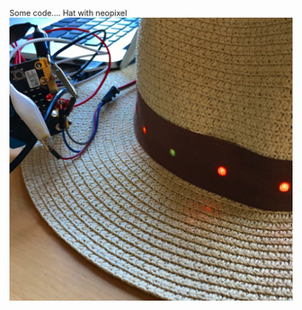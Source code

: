 Some code....
Hat with neopixel
<br>
<img src="https://github.com/larsgimse/microbit/blob/master/python/neopixel/IMG_6179.JPG">
